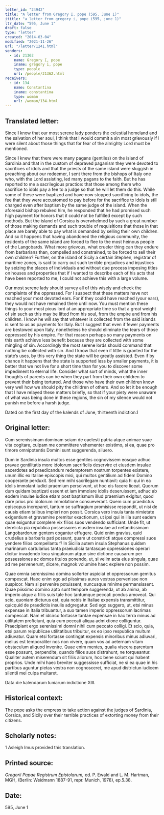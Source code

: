 ```yaml
---
letter_id: "24942"
title: "A letter from Gregory I, pope (595, June 1)"
ititle: "a letter from gregory i, pope (595, june 1)"
ltr_date: "595, June 1"
draft: false
type: "letter"
created: "2014-03-04"
modified: "2021-11-26"
url: "/letter/1241.html"
senders:
  - id: 21362
    name: Gregory I, pope
    iname: gregory i, pope
    type: people
    url: /people/21362.html
receivers:
  - id: 134
    name: Constantina
    iname: constantina
    type: woman
    url: /woman/134.html
---
```

<h2> Translated letter:</h2>Since I know that our most serene lady ponders the celestial homeland and the salvation of her soul, I think that I would commit a sin most grievously if I were silent about those things that for fear of the almighty Lord must be mentioned.


Since I knew that there were many pagans (gentiles) on the island of Sardinia and that in the custom of depraved paganism they were devoted to sacrifices of idols and that the priests of the same island were sluggish in preaching about our redeemer, I sent there from the bishops of Italy one who, with the Lord assisting, led many pagans to the faith.  But he has reported to me a sacrilegious practice: that those among them who sacrifice to idols pay a fee to a judge so that he will let them do this.  While some of these were baptized and have now stopped sacrificing to idols, the fee that they were accustomed to pay before for the sacrifice to idols is still charged even after baptism by the same judge of the island.  When the aforesaid bishop rebuked him, he responded that he had promised such high payment for honors that it could not be fulfilled except by such methods.  But the island of Corsica is overwhelmed by such a great number of those making demands and such trouble of requisitions that those in that place are barely able to pay what is demanded by selling their own children.  And so it happens that having abandoned the religious community, the residents of the same island are forced to flee to the most heinous people of the Langobards.  What more grievous, what crueler thing can they endure from barbarians than, compelled and constrained, to be forced to sell their own children?  Further, on the island of Sicily a certain Stephen, registrar of maritime zones, is said to carry out such terrible prejudices and injustices by seizing the places of individuals and without due process imposing titles on houses and properties that if I wanted to describe each of his acts that have been reported to me, I could not achieve this with a large volume.


Our most serene lady should survey all of this wisely and check the complaints of the oppressed.  For I suspect that these matters have not reached your most devoted ears.  For if they could have reached (your ears), they would not have remained there until now. You must mention these things to your most pious lord at an appropriate time so that a great weight of sin such as this may be lifted from his soul, from the empire and from his children.  I know he will say that whatever is collected from the said islands is sent to us as payments for Italy.  But I suggest that even if fewer payments are bestowed upon Italy, nonetheless he should eliminate the tears of those oppressed by his empire.  For that reason perhaps so many payments on this earth achieve less benefit because they are collected with some mingling of sin.  Accordingly the most serene lords should command that nothing be collected with sin.  And I know that even if little is granted for the state’s uses, by this very thing the state will be greatly assisted.  Even if by chance it happens that the state is supported less by smaller payments, it is better that we not live for a short time than for you to discover some impediment to eternal life.  Consider what sort of minds, what the inner thoughts of parents can be when they part from their own children to prevent their being tortured.  And those who have their own children know very well how we should pity the children of others.  And so let it be enough that I have relayed these matters briefly, so that if your piety were unaware of what was being done in these regions, the sin of my silence would not punish me before a harsh judge.


Dated on the first day of the kalends of June, thirteenth indiction.1
<h2 class="mt-4"> Original letter:</h2>Cum serenissimam dominam sciam de caelesti patria atque animae suae vita cogitare, culpam me committere vehementer existimo, si ea, quae pro timore omnipotentis Domini sunt suggerenda, siluero.

Dum in Sardinia insula multos esse gentiles cognovissem eosque adhuc pravae gentilitatis more idolorum sacrificiis deservire et eiusdem insulae sacerdotes ad praedicandum redemptorem nostrum torpentes existere, unum illic ex Italiae episcopis misi, qui multos gentilium ad fidem Domino cooperante perduxit. Sed rem mihi sacrilegam nuntiavit: quia hi qui in ea idolis immolant iudici praemium persolvunt, ut hoc eis facere liceat. Quorum dum quidam baptizati essent et iam immolare idolis deseruissent, adhuc ab eodem insulae iudice etiam post baptismum illud praemium exigitur, quod dare prius pro idolorum immolatione consueverant. Quem cum praedictus episcopus increparet, tantum se suffragium promisisse respondit, ut nisi de causis etiam talibus impleri non possit. Corsica vero insula tanta nimietate exigentium et gravamine premitur exactionum, ut ipsi qui in illa sunt eadem quae exiguntur complere vix filios suos vendendo sufficiant. Unde fit, ut derelicta pia republica possessores eiusdem insulae ad nefandissimam Langobardorum gentem cogantur effugere. Quid enim gravius, quid crudelius a barbaris pati possunt, quam ut constricti atque compressi suos yendere filios compellantur? In Sicilia autem insula Stephanus quidam marinarum cartularius tanta praeiudicia tantasque oppressiones operari dicitur invadendo loca singulorum atque sine dictione causarum per possessiones ac domos titulos ponendo, ut, si velim acta eius singula, quae ad me pervenerunt, dicere, magnok volumine haec explere non possim.

Quae omnia serenissima domina sollerter aspiciat et oppressorum gemitus compescat. Haec enim ego ad piissimas aures vestras pervenisse non suspicor. Nam si pervenire potuissent, nuncusque minime permansissent. Quae piissimo domino apto sunt tempore suggerenda, ut ab anima, ab imperio atque a filiis suis tale hoc tantumque peccati pondus amoveat. Qui scio, quoniam dicturus est, quia nobis in Italiae expensis transmittitur, quicquid de praedictis insulis adgregatur. Sed ego suggero, ut, etsi minus expensae in Italia tribuantur, a suo tamen imperio oppressorum lacrimas compescat. Nam et idcirco fortasse tantae expensae in hac terra minus ad utilitatem proficiunt, quia cum peccati aliqua admixtione colliguntur. Praecipiant ergo serenissimi domni nihil cum peccato colligi. Et scio, quia, etsi parum reipublicae utilitatibus tribuitur, ex eo ipso respublica multum adiuvatur. Quam etsi fortasse contingat expensis minoribus minus adiuvari, melius est temporaliter nos non vivere, quam vos ad aeternam vitam obstaculum aliquod invenire. Quae enim mentes, qualia viscera parentum esse possunt, perpendite, quando filios suos distrahunt, ne torqueantur. Qualiter autem miserendum sit filiis aliorum, hoc bene sciunt qui habent proprios. Unde mihi haec breviter suggessisse sufficiat, ne si ea quae in his partibus aguntur pietas vestra non cognosceret, me apud districtun iudicem silentii mei culpa multaret.

Data die kalendarum Iuniarum indictione XIII.


<h2 class="mt-4"> Historical context:</h2>The pope asks the empress to take action against the judges of Sardinia, Corsica, and Sicily over their terrible practices of extorting money from their citizens.
<h2 class="mt-4"> Scholarly notes:</h2>1 Asleigh Imus provided this translation.
<h2 class="mt-4"> Printed source:</h2><p><em>Gregorii Papae Registrum Epistolarum,</em> ed. P. Ewald and L. M. Hartman, MGH, (Berlin: Weidmann 1887-91, repr. Munich, 1978), ep.5.38.</p><h2 class="mt-4"> Date:</h2>595, June 1